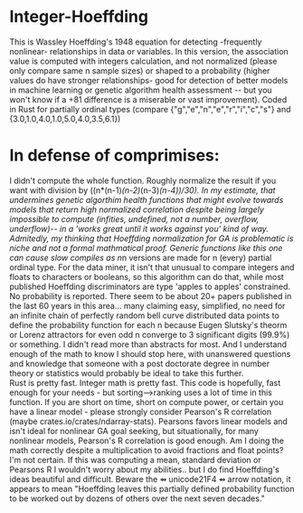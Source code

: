 # Integer-Hoeffding
This is Wassley Hoeffding's 1948 equation for detecting -frequently nonlinear- relationships in data or variables.  In this version, the association value is computed with integers calculation, and not normalized (please only compare same n sample sizes) or shaped to a probability (higher values do have stronger relationships- good for detection of better models in machine learning or genetic algorithm health assessment -- but you won't know if a +81 difference is a miserable or vast improvement). Coded in Rust for partially ordinal types (compare {"g","e","n","e","r","i","c","s"} and {3.0,1.0,4.0,1.0,5.0,4.0,3.5,6.1})
# In defense of comprimises:
I didn't compute the whole function.  Roughly normalize the result if you want with division by ((n*(n-1)*(n-2)*(n-3)*(n-4))/30).  In my estimate, that undermines genetic algorthim health functions that might evolve towards models that return high normalized correlation despite being largely impossible to compute (infities, undefined, not a number, overflow, underflow)--  in a 'works great until it works against you' kind of way.  Admitedly, my thinking that Hoeffding normalization for GA is problematic is niche and not a formal mathmatical proof. 
Generic functions like this one can cause slow compiles as n*n versions are made for n (every) partial ordinal type.  For the data miner, it isn't that unusual to compare integers and floats to characters or booleans, so this algorithm can do that, while most published Hoeffding discriminators are type 'apples to apples' constrained.    
No probability is reported.  There seem to be about 20+ papers published in the last 60 years in this area... many claiming easy, simplified, no need for an infinite chain of perfectly random bell curve distributed data points to define the probability function for each n because Eugen Slutsky's theorm or Lorenz attractors for even odd n converge to 3 significant digits (99.9%) or something.  I didn't read more than abstracts for most.  And I understand enough of the math to know I should stop here, with unanswered questions and knowledge that someone with a post doctorate degree in number theory or statistics would probably be ideal to take this further.   
Rust is pretty fast.  Integer math is pretty fast.  This code is hopefully, fast enough for your needs - but sorting-->ranking uses a lot of time in this function.  If you are short on time, short on compute power, or certain you have a linear model - please strongly consider Pearson's R correlation (maybe crates.io/crates/ndarray-stats).  Pearsons favors linear models and isn't ideal for nonlinear GA goal seeking, but situationally, for many nonlinear models, Pearson's R correlation is good enough. 
Am I doing the math correctly despite a multiplication to avoid fractions and float points?  I'm not certain.  If this was computing a mean, standard deviation or Pearsons R I wouldn't worry about my abilities.. but I do find Hoeffding's ideas beautiful and difficult.  Beware the ⇴ unicode21F4 ⇴ arrow notation, it appears to mean "Hoeffding leaves this partially defined probability function to be worked out by dozens of others over the next seven decades."

